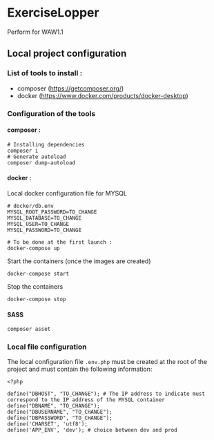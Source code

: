 # ExerciseLopper

Perform for WAW1.1

## Local project configuration

### List of tools to install :

- composer (https://getcomposer.org/)
- docker (https://www.docker.com/products/docker-desktop)

### Configuration of the tools

#### composer :

```
# Installing dependencies
composer i
# Generate autoload
composer dump-autoload
```

#### docker :

Local docker configuration file for MYSQL

```
# docker/db.env
MYSQL_ROOT_PASSWORD=TO_CHANGE
MYSQL_DATABASE=TO_CHANGE
MYSQL_USER=TO_CHANGE
MYSQL_PASSWORD=TO_CHANGE
```

```
# To be done at the first launch :
docker-compose up
```

Start the containers (once the images are created)

```
docker-compose start
```

Stop the containers

```
docker-compose stop
```

#### SASS

```sh
composer asset
```

### Local file configuration

The local configuration file `.env.php` must be created at the root of the project and must contain the following information:

```
<?php

define("DBHOST", "TO_CHANGE"); # The IP address to indicate must correspond to the IP address of the MYSQL container
define("DBNAME", "TO_CHANGE");
define("DBUSERNAME", "TO_CHANGE");
define("DBPASSWORD", "TO_CHANGE");
define('CHARSET', 'utf8');
define('APP_ENV', 'dev'); # choice between dev and prod
```
